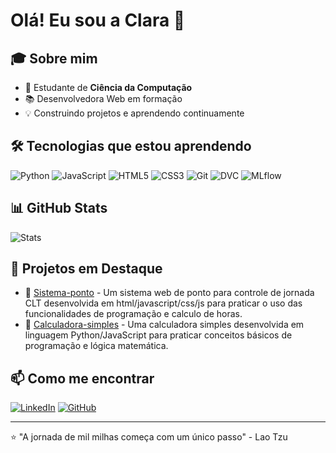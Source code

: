 # Olá! Eu sou a Clara 👋

## 🎓 Sobre mim
- 🌱 Estudante de **Ciência da Computação**
- 📚 Desenvolvedora Web em formação
- 💡 Construindo projetos e aprendendo continuamente

## 🛠️ Tecnologias que estou aprendendo
![Python](https://img.shields.io/badge/-Python-3776AB?style=flat-square&logo=python&logoColor=white)
![JavaScript](https://img.shields.io/badge/-JavaScript-F7DF1E?style=flat-square&logo=javascript&logoColor=black)
![HTML5](https://img.shields.io/badge/-HTML5-E34F26?style=flat-square&logo=html5&logoColor=white)
![CSS3](https://img.shields.io/badge/-CSS3-1572B6?style=flat-square&logo=css3&logoColor=white)
![Git](https://img.shields.io/badge/-Git-F05032?style=flat-square&logo=git&logoColor=white)
![DVC](https://img.shields.io/badge/-DVC-13ADC7?style=flat-square&logo=dvc&logoColor=white)
![MLflow](https://img.shields.io/badge/-MLflow-0194E2?style=flat-square&logo=mlflow&logoColor=white)

## 📊 GitHub Stats
![Stats](https://github-readme-stats.vercel.app/api?username=CLARAMINDELO&show_icons=true&theme=radical)

## 🎯 Projetos em Destaque
- 🔗 [Sistema-ponto](https://github.com/claramindelo/sistema-ponto) - Um sistema web de ponto para controle de jornada CLT desenvolvida em html/javascript/css/js para praticar o uso das funcionalidades de programação e calculo de horas.
- 🔗 [Calculadora-simples](https://github.com/claramindelo/calculadora-simples) - Uma calculadora simples desenvolvida em linguagem Python/JavaScript para praticar conceitos básicos de programação e lógica matemática.

## 📫 Como me encontrar
[![LinkedIn](https://img.shields.io/badge/-LinkedIn-0A66C2?style=flat-square&logo=linkedin&logoColor=white)](seu-linkedin)
[![GitHub](https://img.shields.io/badge/-GitHub-181717?style=flat-square&logo=github&logoColor=white)](seu-github)

---
⭐ "A jornada de mil milhas começa com um único passo" - Lao Tzu
